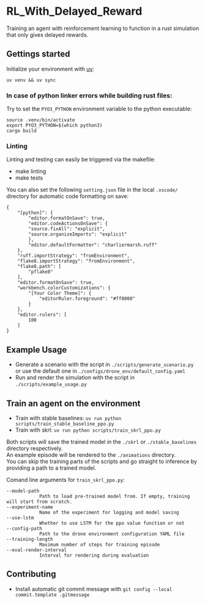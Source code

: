 # RL_With_Delayed_Reward

Training an agent with reinforcement learning to function in a rust simulation that only gives delayed rewards.


## Gettings started

Initialize your environment with [uv](https://docs.astral.sh/uv/):

```
uv venv && uv sync
```


### In case of python linker errors while building rust files:

Try to set the `PYO3_PYTHON` environment variable to the python executable:
```
source .venv/bin/activate
export PYO3_PYTHON=$(which python3)
cargo build
```


### Linting

Linting and testing can easily be triggered via the makefile:
- make linting
- make tests

You can also set the following `setting.json` file in the local `.vscode/` directory for automatic code formatting on save:
```
{
    "[python]": {
        "editor.formatOnSave": true,
        "editor.codeActionsOnSave": {
        "source.fixAll": "explicit",
        "source.organizeImports": "explicit"
        },
        "editor.defaultFormatter": "charliermarsh.ruff"
    },
    "ruff.importStrategy": "fromEnvironment",
    "flake8.importStrategy": "fromEnvironment",
    "flake8.path": [
        "pflake8"
    ],
    "editor.formatOnSave": true,
    "workbench.colorCustomizations": {
        "[Your Color Theme]": {
            "editorRuler.foreground": "#ff0000"
        }
    },
    "editor.rulers": [
        100
    ]
}
```

## Example Usage

- Generate a scenario with the script in `./scripts/generate_scenario.py` or use the default one in `./configs/drone_env/default_config.yaml`
- Run and render the simulation with the script in `./scripts/example_usage.py`

## Train an agent on the environment

- Train with stable baselines: `uv run python scripts/train_stable_baseline_ppo.py`
- Train with skrl: `uv run python scripts/train_skrl_ppo.py`

Both scripts will save the trained model in the `./skrl` or `./stable_baselines` directory respectively.  
An example episode will be rendered to the `./animations` directory.  
You can skip the training parts of the scripts and go straight to inference by providing a path to a trained model.

Comand line arguments for `train_skrl_ppo.py`:
```
--model-path
            Path to load pre-trained model from. If empty, training will start from scratch.
--experiment-name
            Name of the experiment for logging and model saving
--use-lstm
            Whether to use LSTM for the ppo value function or not
--config-path
            Path to the drone environment configuration YAML file
--training-length
            Maximum number of steps for training episode
--eval-render-interval
            Interval for rendering during evaluation
```

## Contributing
- Install automatic git commit message with `git config --local commit.template .gitmessage`